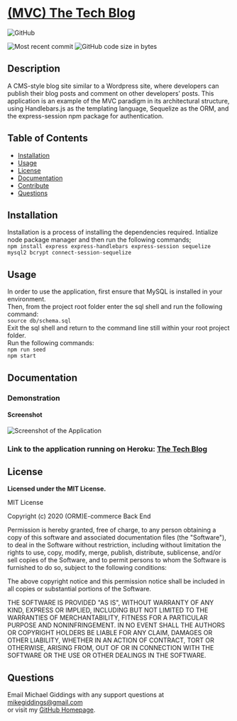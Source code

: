 
# [(MVC) The Tech Blog](https://github.com/fondofhats/tech-blog)
  
  ![GitHub](https://img.shields.io/github/license/fondofhats/tech-blog?style=plastic)
  
  ![Most recent commit](https://img.shields.io/github/last-commit/fondofhats/tech-blog)
  ![GitHub code size in bytes](https://img.shields.io/github/languages/code-size/fondofhats/tech-blog)

## Description

  A CMS-style blog site similar to a Wordpress site, where developers can publish their blog posts and comment on other developers’ posts. This application is an example of the MVC paradigm in its architectural structure, using Handlebars.js as the templating language, Sequelize as the ORM, and the express-session npm package for authentication.

## Table of Contents

* [Installation](##Installation)
* [Usage](##Usage)
* [License](##License)
* [Documentation](##Documentation)
* [Contribute](##Contribute)
* [Questions](##Questions)
  
## Installation

Installation is a process of installing the dependencies required.
Intialize node package manager and then run the following commands;  
`npm install express express-handlebars express-session sequelize mysql2 bcrypt connect-session-sequelize`


## Usage

 In order to use the application, first ensure that MySQL is installed in your environment.\
 Then, from the project root folder enter the sql shell and run the following command:\
`source db/schema.sql`\
Exit the sql shell and return to the command line still within your root project folder.\
Run the following commands:\
`npm run seed`\
`npm start`

## Documentation

### Demonstration

#### Screenshot

![Screenshot of the Application](tech-blog.png?raw=true "Screenshot of the Application")
### Link to the application running on Heroku: [The Tech Blog](https://foh-tech-blog.herokuapp.com/)


## License

  **Licensed under the MIT License.**

 MIT License

Copyright (c) 2020 (ORM)E-commerce Back End

Permission is hereby granted, free of charge, to any person obtaining a copy
of this software and associated documentation files (the "Software"), to deal
in the Software without restriction, including without limitation the rights
to use, copy, modify, merge, publish, distribute, sublicense, and/or sell
copies of the Software, and to permit persons to whom the Software is
furnished to do so, subject to the following conditions:

The above copyright notice and this permission notice shall be included in all
copies or substantial portions of the Software.

THE SOFTWARE IS PROVIDED "AS IS", WITHOUT WARRANTY OF ANY KIND, EXPRESS OR
IMPLIED, INCLUDING BUT NOT LIMITED TO THE WARRANTIES OF MERCHANTABILITY,
FITNESS FOR A PARTICULAR PURPOSE AND NONINFRINGEMENT. IN NO EVENT SHALL THE
AUTHORS OR COPYRIGHT HOLDERS BE LIABLE FOR ANY CLAIM, DAMAGES OR OTHER
LIABILITY, WHETHER IN AN ACTION OF CONTRACT, TORT OR OTHERWISE, ARISING FROM,
OUT OF OR IN CONNECTION WITH THE SOFTWARE OR THE USE OR OTHER DEALINGS IN THE
SOFTWARE.

## Questions  

Email Michael Giddings with any support questions at [mikegiddings@gmail.com](mailto:mikegiddings@gmail.com)\
or visit my [GitHub Homepage](https://github.com/fondofhats).
  
